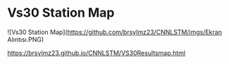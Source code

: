 # Vs30 Station Map

![Vs30 Station Map](https://github.com/brsylmz23/CNNLSTM/imgs/Ekran Alıntısı.PNG)


https://brsylmz23.github.io/CNNLSTM/VS30Resultsmap.html
